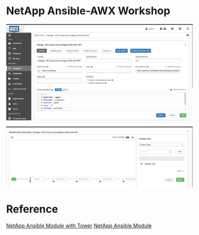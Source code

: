 # NetApp Ansible-AWX Workshop

![Screenshot1](https://raw.githubusercontent.com/fabian-born/NetApp-AnsibleAWX-Workshop/master/Screenshot1.png "Screenshot1")

![Screenshot2](https://raw.githubusercontent.com/fabian-born/NetApp-AnsibleAWX-Workshop/master/Screenshot2.png "Screenshot2")


# Reference
[NetApp Ansible Module with Tower](https://netapp.io/2020/01/07/getting-started-using-tower-with-awx/)
[NetApp Ansible Module](https://docs.ansible.com/ansible/latest/collections/netapp/ontap/index.html)
